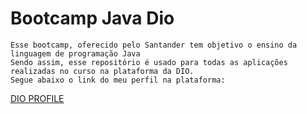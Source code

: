 # Bootcamp Java Dio

    Esse bootcamp, oferecido pelo Santander tem objetivo o ensino da linguagem de programação Java
    Sendo assim, esse repositório é usado para todas as aplicações realizadas no curso na plataforma da DIO.
    Segue abaixo o link do meu perfil na plataforma: 

[DIO PROFILE](https://www.dio.me/users/pehecavalcante/)